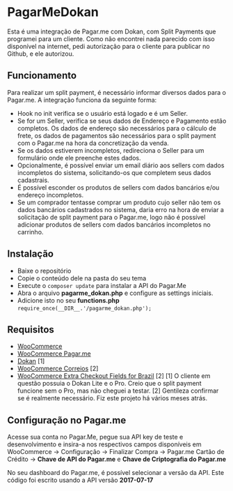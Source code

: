 # PagarMeDokan
Esta é uma integração de Pagar.me com Dokan, com Split Payments que programei para um cliente. Como não encontrei nada parecido com isso disponível na internet, pedi autorização para o cliente para publicar no Github, e ele autorizou.

## Funcionamento
Para realizar um split payment, é necessário informar diversos dados para o Pagar.me. A integração funciona da seguinte forma:

 - Hook no init verifica se o usuário está logado e é um Seller.
 - Se for um Seller, verifica se seus dados de Endereço e Pagamento estão completos. Os dados de endereço são necessários para o cálculo de frete, os dados de pagamentos são necessários para o split payment com o  Pagar.me na hora da concretização da venda.
 - Se os dados estiverem incompletos, redireciona o Seller para um formulário onde ele preenche estes dados.
 - Opcionalmente, é possível enviar um email diário aos sellers com dados incompletos do sistema, solicitando-os que completem seus dados cadastrais.
 - É possível esconder os produtos de sellers com dados bancários e/ou endereço incompletos.
 - Se um comprador tentasse comprar um produto cujo seller não tem os dados bancários cadastrados no sistema, daria erro na hora de enviar a solicitação de split payment para o Pagar.me, logo não é possível adicionar produtos de sellers com dados bancários incompletos no carrinho.

## Instalação
- Baixe o repositório
- Copie o conteúdo dele na pasta do seu tema
- Execute o `composer update` para instalar a API do Pagar.Me
- Abra o arquivo **pagarme_dokan.php** e configure as settings iniciais.
- Adicione isto no seu **functions.php** `require_once(__DIR__.'/pagarme_dokan.php');`

## Requisitos
- [WooCommerce](https://br.wordpress.org/plugins/woocommerce/)
- [WooCommerce Pagar.me](https://br.wordpress.org/plugins/woocommerce-pagarme/)
- [Dokan](https://br.wordpress.org/plugins/dokan-lite/) [1]
- [WooCommerce Correios](https://br.wordpress.org/plugins/woocommerce-correios/) [2]
- [WooCommerce Extra Checkout Fields for Brazil](https://br.wordpress.org/plugins/woocommerce-extra-checkout-fields-for-brazil/) [2]
[1] O cliente em questão possuia o Dokan Lite e o Pro. Creio que o split payment funcione sem o Pro, mas não cheguei a testar.
[2] Gentileza confirmar se é realmente necessário. Fiz este projeto há vários meses atrás.

## Configuração no Pagar.me
Acesse sua conta no Pagar.Me, pegue sua API key de teste e desenvolvimento e insira-a nos respectivos campos disponíveis em WooCommerce -> Configuração -> Finalizar Compra -> Pagar.me Cartão de Crédito -> **Chave de API do Pagar.me** e **Chave de Criptografia do Pagar.me**

No seu dashboard do Pagar.me, é possível selecionar a versão da API. Este código foi escrito usando a API versão **2017-07-17**
